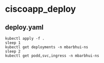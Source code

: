 # ciscoapp_deploy

## deploy.yaml

```
kubectl apply -f .
sleep 1
kubectl get deployments -n mbarbhui-ns
sleep 2 
kubectl get podd,svc,ingress -n mbarbhui-ns
```
